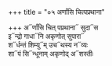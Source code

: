 +++
title = "०५ अर्णांसि चित्पप्रथाना"

+++
अ᳓र्णांसि चित् पप्रथाना᳓ सुदा᳓स  
इ᳓न्द्रो गाधा᳓नि अकृणोत् सुपारा᳓  
श᳓र्धन्तं शिम्यु᳓म् उच᳓थस्य न᳓व्यः  
शा᳓पं सि᳓न्धूनाम् अकृणोद् अ᳓शस्तीः